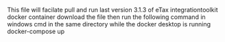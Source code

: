 This file will facilate pull and run last version 3.1.3 of eTax integrationtoolkit docker container 
download the file then run the following command in windows cmd in the same directory 
while the docker desktop is running
docker-compose up
